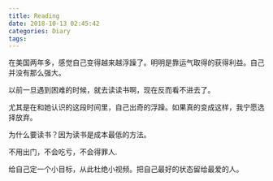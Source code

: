 ```yaml
---
title: Reading
date: 2018-10-13 02:45:42
categories: Diary
tags:
---
```

在美国两年多，感觉自己变得越来越浮躁了。明明是靠运气取得的获得利益。自己并没有那么强大。

以前一旦遇到困难的时候，就去读读书啊，现在反而看不进去了。

尤其是在和她认识的这段时间里，自己出奇的浮躁。如果真的变成这样，我宁愿选择放弃。

为什么要读书？因为读书是成本最低的方法。

不用出门，不会吃亏，不会得罪人.

给自己定一个小目标，从此杜绝小视频。把自己最好的状态留给最爱的人。
